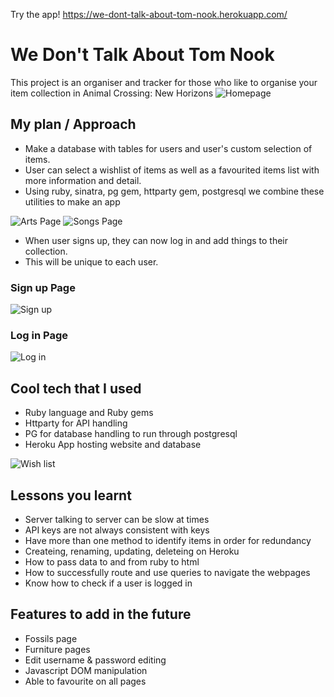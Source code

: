 Try the app! https://we-dont-talk-about-tom-nook.herokuapp.com/

# We Don't Talk About Tom Nook
This project is an organiser and tracker for those who like to organise your item collection in Animal Crossing: New Horizons
![Homepage](https://imgur.com/XdS9tF2.png)

## My plan / Approach
- Make a database with tables for users and user's custom selection of items.
- User can select a wishlist of items as well as a favourited items list with more information and detail.
- Using ruby, sinatra, pg gem, httparty gem, postgresql we combine these utilities to make an app

![Arts Page](https://imgur.com/FhfvUY6.png) 
![Songs Page](https://imgur.com/DiF14e5.png)

- When user signs up, they can now log in and add things to their collection.
- This will be unique to each user.

### Sign up Page
![Sign up](https://imgur.com/S2eYCGA.png)
### Log in Page
![Log in](https://imgur.com/hOFygeu.png)

## Cool tech that I used
- Ruby language and Ruby gems
- Httparty for API handling
- PG for database handling to run through postgresql
- Heroku App hosting website and database

![Wish list](https://imgur.com/AzHclXp.png)
## Lessons you learnt
- Server talking to server can be slow at times
- API keys are not always consistent with keys
- Have more than one method to identify items in order for redundancy
- Createing, renaming, updating, deleteing on Heroku
- How to pass data to and from ruby to html
- How to successfully route and use queries to navigate the webpages
- Know how to check if a user is logged in
## Features to add in the future
- Fossils page
- Furniture pages
- Edit username & password editing
- Javascript DOM manipulation
- Able to favourite on all pages